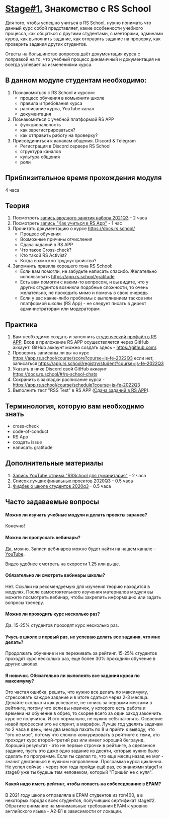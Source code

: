 # [Stage#1.](../../) Знакомство с RS School

Для того, чтобы успешно учиться в RS School, нужно понимать что данный курс собой представляет, какие особенности учебного процесса, как общаться с другими студентами, с менторами, админами курса, как выполнить задание, как отправить задание на проверку, как проверить задания других студентов.

Ответы на большинство вопросов даёт документация курса с поправкой на то, что учебный процесс динамичный и документация не всегда успевает за изменениями курса.

## В данном модуле студентам необходимо:
1. Познакомиться с RS School и курсом:
   - процесс обучения в комьюнити школе
   - правила и требования курса
   - расписание курса, YouTube канал
   - документация 
2. Познакомиться с учебной платформой RS APP
   - функциональность
   - как зарегистрироваться?
   - как отправить работу на проверку?
3. Присоединиться к каналам общения. Discord & Telegram
   - Регистрация в Discord сервере RS School
   - структура каналов
   - культура общения
   - роли

## Приблизительное время прохождения модуля
4 часа

## Теория
1. Посмотреть [запись вводного занятия набора 2021Q3](https://www.youtube.com/watch?v=k82f_NYIsvg) - 2 часа
2. Посмотреть [запись "Как учиться в RS App"](https://www.youtube.com/watch?v=v_69DaeZ7dM&feature=youtu.be) - 1 час 
3. Прочитать документацию о курсе https://docs.rs.school/   
   - Процесс обучения
   - Возможные причины отчисления
   - Сдача заданий в RS APP
   - Что такое Cross-check?
   - Кто такой RS Activist?
   - Когда возможно трудоустройство?
4. Запомнить правила хорошего тона RS School:
    - Если вам помогли, не забудьте написать спасибо. Желательно использовать https://app.rs.school/gratitude
    - Есть вам помогли с каким-то вопросом, и вы видите, что у других студентов возникли подобные сложности, то очень желательно, не проходить мимо и помочь в свою очередь
    - Если у вас какие-либо проблемы с выполнением тасков или платформой школы (RS App) - не следует писать в директ администраторам или модераторам

## Практика 
1. Вам необходимо создать и заполнить [студенческий профайл в RS APP](https://app.rs.school/registry/student). Вход в приложение RS APP осуществляется через GitHub аккаунт. GitHub аккаунт можно создать здесь - https://github.com/.
2. Проверить записаны ли вы на курс https://app.rs.school/course/score?course=js-fe-2022Q3 если нет, записаться https://app.rs.school/registry/student?course=js-fe-2022Q3
3. Указать в нике Discord свой GitHub аккаунт https://docs.rs.school/#/rs-school-chats 
4. Сохранить в закладки расписание курса - https://app.rs.school/course/schedule?course=js-fe-2022Q3
5. Выполнить тест "RSS Test" в RS APP ([Сдача заданий в RS APP](https://docs.rs.school/#/rs-app-tasks?id=%d0%a2%d0%b5%d1%81%d1%82%d1%8b)). 

## Терминология, которую вам необходимо знать
- сross-check
- code-of-conduct
- RS App
- создать issue
- написать gratitude

## Дополнительные материалы
1. [Запись YouTube стрима "RSSchool для гуманитария"](https://www.youtube.com/watch?v=mCnOni_mqdk) - 2 часа
2. [Список лучших финальных проектов 2020Q3](https://docs.google.com/spreadsheets/d/1STe2AtPckojasiQI_j6s0cLRWEjvHG0LCSxN3yv5dBA/edit#gid=0) - 0.5 часа
3. [Фидбек о школе студентов 2020q3](https://docs.google.com/spreadsheets/d/1IACz3tcZTx71Qh9z6ZXu8VimgISJvrO-bJUBLpQ-bVM/edit#gid=0) - 0.5 часа

## Часто задаваемые вопросы
#### Можно ли изучать учебные модули и делать проекты заранее?
Конечно!

#### Можно ли пропускать вебинары?
Да, можно. Записи вебинаров можно будет найти на нашем канале - [YouTube](https://youtube.com/c/rollingscopesschool).  

Видео удобнее смотреть на скорости 1.25 или выше.

#### Обязательно ли смотреть вебинары школы?
Нет. Ссылки на рекомендуемую для изучения теорию находится в модулях. После самостоятельного изучения материалов модуля вы можете посмотреть вебинар, чтобы закрепить информацию или задать вопросы тренеру.

#### Можно ли проходить курс несколько раз?
Да. 15-25% студентов проходят курс несколько раз. 

#### Учусь в школе в первый раз, не успеваю делать все задания, что мне делать? 
Продолжать обучение и не переживать за рейтинг. 15-25% студентов проходят курс несколько раз, еще более 30% проходили обучение в других школах.

#### Я новичок. Обязательно ли выполнять все задания курса по максимуму?
Это частая ошибка, решить, что нужно все делать по максимуму, стрессовать каждое задание и в итоге сдаться через 2-3 месяца. Делайте сколько и как успеваете, не гонись за первыми местами в рейтинге, потому что если вы новичок, у которого есть работа и времени на обучение в обрез, то скорее всего за один заход закончить курс не получится. И это нормально, не нужно себя загонять. Освоение новой профессии это не спринт, а марафон. Лучше год уделять задачам по 2 часа в день, чем два месяца пахать по 8 и прийти к выводу, что "это не мое", потому что сложно конкурировать в рейтинге с теми, кто проходит курс второй-третий раз или имеет хороший беграунд. Хороший результат - это не первые строчки в рейтинге, а сделанное задание, пусть это даже одно задание из десяти, которые нужно было сделать по программе. Если ты сделал то, что еще месяц назад не мог - значит двигаешься в нужном направлении. Программа курса циклична. Не успел сейчас - через пол года пройди ещё раз, со знаниями stage1 и stage0 уже ты будешь тем человеком, который "Пришёл не с нуля".

#### Какой надо иметь рейтинг, чтобы попасть на собеседование в EPAM?
В 2021 году школа отправляла в EPAM студентов из топ400, а в некоторых городах всех студентов, получивших сертификат stage#2. 
Обратите внимание на минимальные требования EPAM к уровню английского языка - A2-B1 в зависимости от локации.
